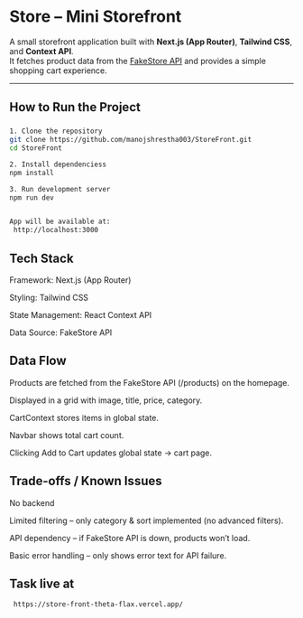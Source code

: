 # Store – Mini Storefront

A small storefront application built with **Next.js (App Router)**, **Tailwind CSS**, and **Context API**.  
It fetches product data from the [FakeStore API](https://fakestoreapi.com/) and provides a simple shopping cart experience.  

---

##  How to Run the Project

### 

```bash
1. Clone the repository
git clone https://github.com/manojshrestha003/StoreFront.git
cd StoreFront

2. Install dependenciess
npm install

3. Run development server
npm run dev


App will be available at:
 http://localhost:3000


```
## Tech Stack

Framework: Next.js (App Router)

Styling: Tailwind CSS

State Management: React Context API

Data Source: FakeStore API


## Data Flow
Products are fetched from the FakeStore API (/products) on the homepage.

Displayed in a grid with image, title, price, category.

CartContext stores items in global state.

Navbar shows total cart count.

Clicking Add to Cart updates global state → cart page.


## Trade-offs / Known Issues
No backend 

Limited filtering – only category & sort implemented (no advanced filters).

API dependency – if FakeStore API is down, products won’t load.

Basic error handling – only shows error text for API failure.


## Task live at 
```bash
 https://store-front-theta-flax.vercel.app/
 ```